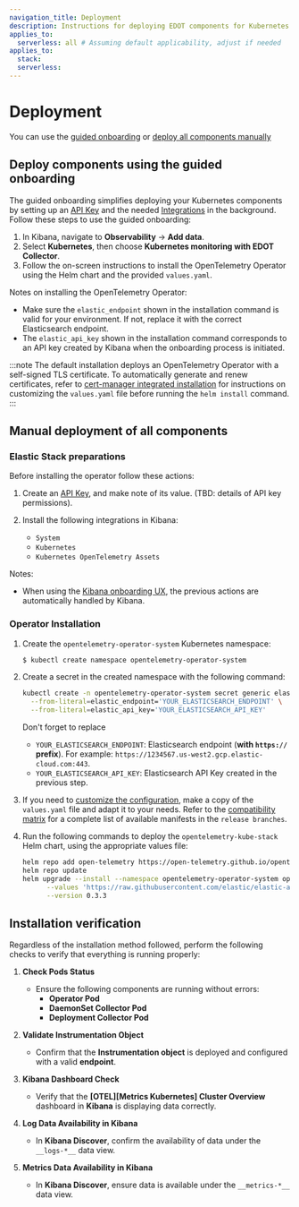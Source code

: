 ```yaml
---
navigation_title: Deployment
description: Instructions for deploying EDOT components for Kubernetes monitoring, using guided onboarding or manual steps.
applies_to:
  serverless: all # Assuming default applicability, adjust if needed
applies_to:
  stack:
  serverless:
---
```


# Deployment

You can use the [guided onboarding](#deploy-components-using-the-guided-onboarding) or [deploy all components manually](#manual-deployment-of-all-components)

## Deploy components using the guided onboarding

The guided onboarding simplifies deploying your Kubernetes components by setting up an [API Key](docs-content://deploy-manage/api-keys/elasticsearch-api-keys) and the needed [Integrations](https://www.elastic.co/docs/current/en/integrations) in the background. Follow these steps to use the guided onboarding:

1. In Kibana, navigate to **Observability** → **Add data**.
2. Select **Kubernetes**, then choose **Kubernetes monitoring with EDOT Collector**.
3. Follow the on-screen instructions to install the OpenTelemetry Operator using the Helm chart and the provided `values.yaml`.

Notes on installing the OpenTelemetry Operator:
- Make sure the `elastic_endpoint` shown in the installation command is valid for your environment. If not, replace it with the correct Elasticsearch endpoint.
- The `elastic_api_key` shown in the installation command corresponds to an API key created by Kibana when the onboarding process is initiated.

:::note
The default installation deploys an OpenTelemetry Operator with a self-signed TLS certificate.
To automatically generate and renew certificates, refer to [cert-manager integrated installation](./customization#cert-manager-integrated-installation) for instructions on customizing the `values.yaml` file before running the `helm install` command.
:::

## Manual deployment of all components

### Elastic Stack preparations

Before installing the operator follow these actions:

1. Create an [API Key](docs-content://deploy-manage/api-keys/elasticsearch-api-keys), and make note of its value.
(TBD: details of API key permissions).

2. Install the following integrations in Kibana:
    - `System`
    - `Kubernetes`
    - `Kubernetes OpenTelemetry Assets`

Notes:
- When using the [Kibana onboarding UX](#deploy-components-using-the-guided-onboarding), the previous actions are automatically handled by Kibana.

### Operator Installation

1. Create the `opentelemetry-operator-system` Kubernetes namespace:

    ```bash
    $ kubectl create namespace opentelemetry-operator-system
    ```

2. Create a secret in the created namespace with the following command:

   ```bash
   kubectl create -n opentelemetry-operator-system secret generic elastic-secret-otel \
     --from-literal=elastic_endpoint='YOUR_ELASTICSEARCH_ENDPOINT' \
     --from-literal=elastic_api_key='YOUR_ELASTICSEARCH_API_KEY'
   ```

   Don't forget to replace
   - `YOUR_ELASTICSEARCH_ENDPOINT`: Elasticsearch endpoint (**with `https://` prefix**). For example: `https://1234567.us-west2.gcp.elastic-cloud.com:443`.
   - `YOUR_ELASTICSEARCH_API_KEY`: Elasticsearch API Key created in the previous step.

3. If you need to [customize the configuration](./customization#customizing-configuration), make a copy of the `values.yaml` file and adapt it to your needs. Refer to the [compatibility matrix](./prerequisites-compatibility#compatibility-matrix) for a complete list of available manifests in the `release branches`. 

4. Run the following commands to deploy the `opentelemetry-kube-stack` Helm chart, using the appropriate values file:

    ```bash
    helm repo add open-telemetry https://open-telemetry.github.io/opentelemetry-helm-charts
    helm repo update
    helm upgrade --install --namespace opentelemetry-operator-system opentelemetry-kube-stack open-telemetry/opentelemetry-kube-stack \
          --values 'https://raw.githubusercontent.com/elastic/elastic-agent/refs/tags/v{{ site.edot_versions.collector }}/deploy/helm/edot-collector/kube-stack/values.yaml' \
          --version 0.3.3
    ```

## Installation verification

Regardless of the installation method followed, perform the following checks to verify that everything is running properly:

1. **Check Pods Status**
   - Ensure the following components are running without errors:
     - **Operator Pod**
     - **DaemonSet Collector Pod**
     - **Deployment Collector Pod**

2. **Validate Instrumentation Object**
   - Confirm that the **Instrumentation object** is deployed and configured with a valid **endpoint**.

3. **Kibana Dashboard Check**
   - Verify that the **[OTEL][Metrics Kubernetes] Cluster Overview** dashboard in **Kibana** is displaying data correctly.

4. **Log Data Availability in Kibana**
   - In **Kibana Discover**, confirm the availability of data under the `__logs-*__` data view.

5. **Metrics Data Availability in Kibana**
   - In **Kibana Discover**, ensure data is available under the `__metrics-*__` data view.
